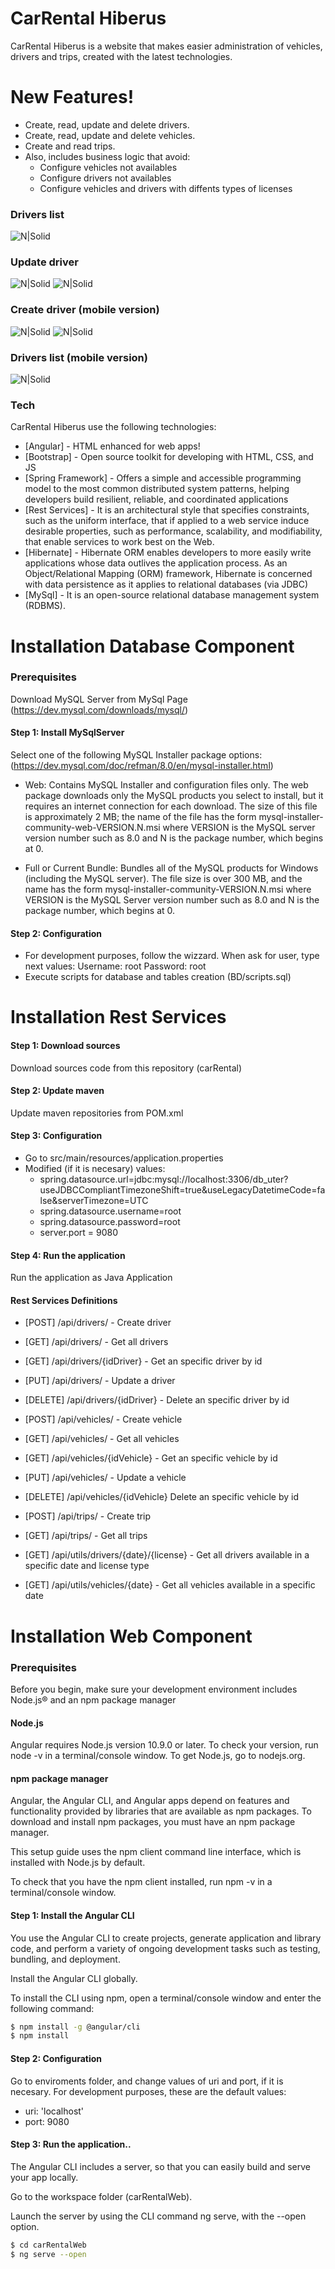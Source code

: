 
# CarRental Hiberus

CarRental Hiberus is a website that makes easier administration of vehicles, drivers and trips, created with the latest technologies. 

# New Features!

  - Create, read, update and delete drivers.
  - Create, read, update and delete vehicles.
  - Create and read trips.
  - Also, includes business logic that avoid:
    - Configure vehicles not availables
    - Configure drivers not availables
    - Configure vehicles and drivers with diffents types of licenses
    
### Drivers list
![N|Solid](https://drive.google.com/uc?export=view&id=1R-6RrapPKKxnFa5fwWxsPNIje0R1iKH8)

### Update driver
![N|Solid](https://drive.google.com/uc?export=view&id=1JXo3ydO_8MX1D5PNz5Ng68D3QKOxMveM)
![N|Solid](https://drive.google.com/uc?export=view&id=16XpMvjM0kMfYmuU56f36awXopcGr85I_)

### Create driver (mobile version)
![N|Solid](https://drive.google.com/uc?export=view&id=1uX1rktk981l5nsrEgvUpG4bTr3P5GRrq)
![N|Solid](https://drive.google.com/uc?export=view&id=1pK8zieLz-yWvqqnr_lr0UI-mRCHMLXlK)

### Drivers list (mobile version)
![N|Solid](https://drive.google.com/uc?export=view&id=137SO-GCFZHDa0oCbuA6XFkZxhgF4j4Ri)

### Tech

CarRental Hiberus use the following technologies:

* [Angular] - HTML enhanced for web apps!
* [Bootstrap] - Open source toolkit for developing with HTML, CSS, and JS
* [Spring Framework] - Offers a simple and accessible programming model to the most common distributed system patterns, helping developers build resilient, reliable, and coordinated applications
* [Rest Services] - It is an architectural style that specifies constraints, such as the uniform interface, that if applied to a web service induce desirable properties, such as performance, scalability, and modifiability, that enable services to work best on the Web.
* [Hibernate] - Hibernate ORM enables developers to more easily write applications whose data outlives the application process. As an Object/Relational Mapping (ORM) framework, Hibernate is concerned with data persistence as it applies to relational databases (via JDBC)
* [MySql] -  It is an open-source relational database management system (RDBMS).


# Installation Database Component

### Prerequisites
Download MySQL Server from MySql Page (https://dev.mysql.com/downloads/mysql/)

#### Step 1: Install MySqlServer 
Select one of the following MySQL Installer package options: (https://dev.mysql.com/doc/refman/8.0/en/mysql-installer.html)

- Web: Contains MySQL Installer and configuration files only. The web package downloads only the MySQL products you select to install, but it requires an internet connection for each download. The size of this file is approximately 2 MB; the name of the file has the form mysql-installer-community-web-VERSION.N.msi where VERSION is the MySQL server version number such as 8.0 and N is the package number, which begins at 0.

- Full or Current Bundle: Bundles all of the MySQL products for Windows (including the MySQL server). The file size is over 300 MB, and the name has the form mysql-installer-community-VERSION.N.msi where VERSION is the MySQL Server version number such as 8.0 and N is the package number, which begins at 0.

#### Step 2: Configuration
- For development purposes, follow the wizzard. When ask for user, type next values:
Username: root
Password: root
- Execute scripts for database and tables creation (BD/scripts.sql)

# Installation Rest Services

#### Step 1: Download sources
Download sources code from this repository (carRental)

#### Step 2: Update maven
Update maven repositories from POM.xml

#### Step 3: Configuration
- Go to src/main/resources/application.properties
- Modified (if it is necesary) values:
    - spring.datasource.url=jdbc:mysql://localhost:3306/db_uter?useJDBCCompliantTimezoneShift=true&useLegacyDatetimeCode=false&serverTimezone=UTC
    - spring.datasource.username=root
    - spring.datasource.password=root 
    - server.port = 9080 

#### Step 4: Run the application
Run the application as Java Application

#### Rest Services Definitions
- [POST] /api/drivers/ - Create driver
- [GET] /api/drivers/ - Get all drivers
- [GET] /api/drivers/{idDriver} - Get an specific driver by id
- [PUT] /api/drivers/ - Update a driver
- [DELETE] /api/drivers/{idDriver} - Delete an specific driver by id

- [POST] /api/vehicles/ - Create vehicle
- [GET] /api/vehicles/ - Get all vehicles
- [GET] /api/vehicles/{idVehicle} - Get an specific vehicle by id
- [PUT] /api/vehicles/ - Update a vehicle
- [DELETE] /api/vehicles/{idVehicle} Delete an specific vehicle by id

- [POST] /api/trips/ - Create trip
- [GET] /api/trips/ - Get all trips

- [GET] /api/utils/drivers/{date}/{license} - Get all drivers available in a specific date and license type
- [GET] /api/utils/vehicles/{date} - Get all vehicles available in a specific date

# Installation Web Component

### Prerequisites
Before you begin, make sure your development environment includes Node.js® and an npm package manager

#### Node.js
Angular requires Node.js version 10.9.0 or later.
To check your version, run node -v in a terminal/console window.
To get Node.js, go to nodejs.org.

#### npm package manager
Angular, the Angular CLI, and Angular apps depend on features and functionality provided by libraries that are available as npm packages. To download and install npm packages, you must have an npm package manager.

This setup guide uses the npm client command line interface, which is installed with Node.js by default.

To check that you have the npm client installed, run npm -v in a terminal/console window.

#### Step 1: Install the Angular CLI
You use the Angular CLI to create projects, generate application and library code, and perform a variety of ongoing development tasks such as testing, bundling, and deployment.

Install the Angular CLI globally.

To install the CLI using npm, open a terminal/console window and enter the following command:

```sh
$ npm install -g @angular/cli
$ npm install
```

#### Step 2: Configuration
Go to enviroments folder, and change values of uri and port, if it is necesary.
For development purposes, these are the default values:
- uri: 'localhost'
- port: 9080

#### Step 3: Run the application..
The Angular CLI includes a server, so that you can easily build and serve your app locally.

Go to the workspace folder (carRentalWeb).

Launch the server by using the CLI command ng serve, with the --open option.

```sh
$ cd carRentalWeb
$ ng serve --open
```

